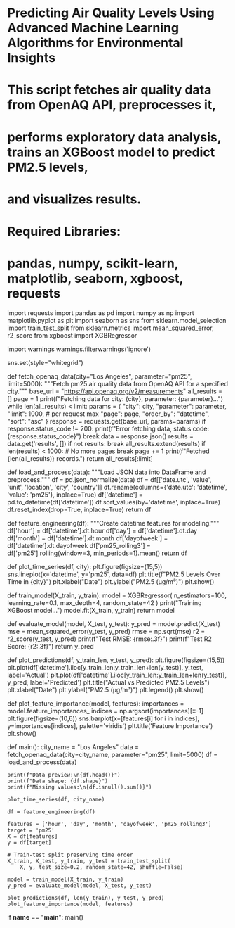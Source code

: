 # Predicting Air Quality Levels Using Advanced Machine Learning Algorithms for Environmental Insights

# This script fetches air quality data from OpenAQ API, preprocesses it,
# performs exploratory data analysis, trains an XGBoost model to predict PM2.5 levels,
# and visualizes results.

# Required Libraries:
# pandas, numpy, scikit-learn, matplotlib, seaborn, xgboost, requests

import requests
import pandas as pd
import numpy as np
import matplotlib.pyplot as plt
import seaborn as sns
from sklearn.model_selection import train_test_split
from sklearn.metrics import mean_squared_error, r2_score
from xgboost import XGBRegressor

import warnings
warnings.filterwarnings('ignore')

sns.set(style="whitegrid")

def fetch_openaq_data(city="Los Angeles", parameter="pm25", limit=5000):
    """Fetch pm25 air quality data from OpenAQ API for a specified city."""
    base_url = "https://api.openaq.org/v2/measurements"
    all_results = []
    page = 1
    print(f"Fetching data for city: {city}, parameter: {parameter}...")
    while len(all_results) < limit:
        params = {
            "city": city,
            "parameter": parameter,
            "limit": 1000,  # per request max
            "page": page,
            "order_by": "datetime",
            "sort": "asc"
        }
        response = requests.get(base_url, params=params)
        if response.status_code != 200:
            print(f"Error fetching data, status code: {response.status_code}")
            break
        data = response.json()
        results = data.get('results', [])
        if not results:
            break
        all_results.extend(results)
        if len(results) < 1000:
            # No more pages
            break
        page += 1
    print(f"Fetched {len(all_results)} records.")
    return all_results[:limit]

def load_and_process(data):
    """Load JSON data into DataFrame and preprocess."""
    df = pd.json_normalize(data)
    df = df[['date.utc', 'value', 'unit', 'location', 'city', 'country']]
    df.rename(columns={'date.utc': 'datetime', 'value': 'pm25'}, inplace=True)
    df['datetime'] = pd.to_datetime(df['datetime'])
    df.sort_values(by='datetime', inplace=True)
    df.reset_index(drop=True, inplace=True)
    return df

def feature_engineering(df):
    """Create datetime features for modeling."""
    df['hour'] = df['datetime'].dt.hour
    df['day'] = df['datetime'].dt.day
    df['month'] = df['datetime'].dt.month
    df['dayofweek'] = df['datetime'].dt.dayofweek
    df['pm25_rolling3'] = df['pm25'].rolling(window=3, min_periods=1).mean()
    return df

def plot_time_series(df, city):
    plt.figure(figsize=(15,5))
    sns.lineplot(x='datetime', y='pm25', data=df)
    plt.title(f"PM2.5 Levels Over Time in {city}")
    plt.xlabel("Date")
    plt.ylabel("PM2.5 (µg/m³)")
    plt.show()

def train_model(X_train, y_train):
    model = XGBRegressor(
        n_estimators=100,
        learning_rate=0.1,
        max_depth=4,
        random_state=42
    )
    print("Training XGBoost model...")
    model.fit(X_train, y_train)
    return model

def evaluate_model(model, X_test, y_test):
    y_pred = model.predict(X_test)
    mse = mean_squared_error(y_test, y_pred)
    rmse = np.sqrt(mse)
    r2 = r2_score(y_test, y_pred)
    print(f"Test RMSE: {rmse:.3f}")
    print(f"Test R2 Score: {r2:.3f}")
    return y_pred

def plot_predictions(df, y_train_len, y_test, y_pred):
    plt.figure(figsize=(15,5))
    plt.plot(df['datetime'].iloc[y_train_len:y_train_len+len(y_test)], y_test, label='Actual')
    plt.plot(df['datetime'].iloc[y_train_len:y_train_len+len(y_test)], y_pred, label='Predicted')
    plt.title("Actual vs Predicted PM2.5 Levels")
    plt.xlabel("Date")
    plt.ylabel("PM2.5 (µg/m³)")
    plt.legend()
    plt.show()
    
def plot_feature_importance(model, features):
    importances = model.feature_importances_
    indices = np.argsort(importances)[::-1]
    plt.figure(figsize=(10,6))
    sns.barplot(x=[features[i] for i in indices], y=importances[indices], palette='viridis')
    plt.title('Feature Importance')
    plt.show()

def main():
    city_name = "Los Angeles"
    data = fetch_openaq_data(city=city_name, parameter="pm25", limit=5000)
    df = load_and_process(data)
    
    print(f"Data preview:\n{df.head()}")
    print(f"Data shape: {df.shape}")
    print(f"Missing values:\n{df.isnull().sum()}")
    
    plot_time_series(df, city_name)
    
    df = feature_engineering(df)
    
    features = ['hour', 'day', 'month', 'dayofweek', 'pm25_rolling3']
    target = 'pm25'
    X = df[features]
    y = df[target]
    
    # Train-test split preserving time order
    X_train, X_test, y_train, y_test = train_test_split(
        X, y, test_size=0.2, random_state=42, shuffle=False)
    
    model = train_model(X_train, y_train)
    y_pred = evaluate_model(model, X_test, y_test)
    
    plot_predictions(df, len(y_train), y_test, y_pred)
    plot_feature_importance(model, features)

if __name__ == "__main__":
    main()

